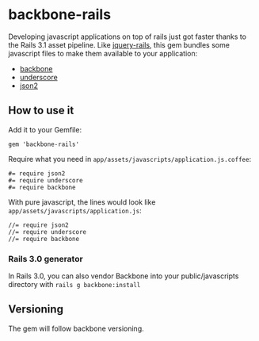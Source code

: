 # backbone-rails

Developing javascript applications on top of rails just got faster thanks to the Rails 3.1 asset pipeline.
Like [jquery-rails](https://github.com/indirect/jquery-rails/), this gem bundles some javascript files to make them available to your application:

* [backbone](http://documentcloud.github.com/backbone)
* [underscore](http://documentcloud.github.com/underscore)
* [json2](https://github.com/douglascrockford/JSON-js)

## How to use it

Add it to your Gemfile:

    gem 'backbone-rails'

Require what you need in `app/assets/javascripts/application.js.coffee`:

    #= require json2
    #= require underscore
    #= require backbone
    
With pure javascript, the lines would look like `app/assets/javascripts/application.js`:

    //= require json2
    //= require underscore
    //= require backbone

### Rails 3.0 generator

In Rails 3.0, you can also vendor Backbone into your public/javascripts directory with `rails g backbone:install`

## Versioning

The gem will follow backbone versioning.
